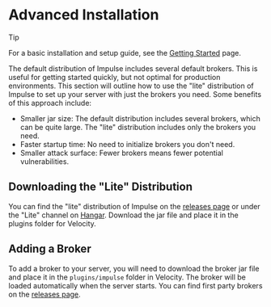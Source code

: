# Advanced Installation

> [!TIP]
> For a basic installation and setup guide, see the [Getting Started](../getting_started/index.md) page.

The default distribution of Impulse includes several default brokers. This is useful for getting started quickly, but
not optimal for production environments. This section will outline how to use the "lite" distribution of Impulse to set
up your server with just the brokers you need. Some benefits of this approach include:

- Smaller jar size: The default distribution includes several brokers, which can be quite large. The "lite" distribution
  includes only the brokers you need.
- Faster startup time: No need to initialize brokers you don't need.
- Smaller attack surface: Fewer brokers means fewer potential vulnerabilities.

## Downloading the "Lite" Distribution

You can find the "lite" distribution of Impulse on the [releases page](https://github.com/Arson-Club/Impulse/releases)
or under the "Lite" channel on [Hangar](https://hangar.papermc.io/ArsonClub/Impulse). Download the jar file and place it
in the plugins folder for Velocity.

## Adding a Broker

To add a broker to your server, you will need to download the broker jar file and place it in the `plugins/impulse`
folder in Velocity. The broker will be loaded automatically when the server starts. You can find first party brokers on
the [releases page](https://github.com/Arson-Club/Impulse/releases).